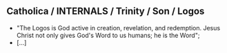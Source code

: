## Catholica / INTERNALS / Trinity / Son / Logos
* "The Logos is God active in creation, revelation, and redemption. Jesus Christ not only gives God's Word to us humans; he is the Word";
* [...]
